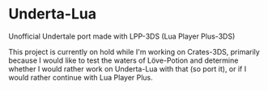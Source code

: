 # Underta-Lua
Unofficial Undertale port made with LPP-3DS (Lua Player Plus-3DS)

This project is currently on hold while I'm working on Crates-3DS, primarily
because I would like to test the waters of Löve-Potion and determine whether I would
rather work on Underta-Lua with that (so port it), or if I would rather continue
with Lua Player Plus.
